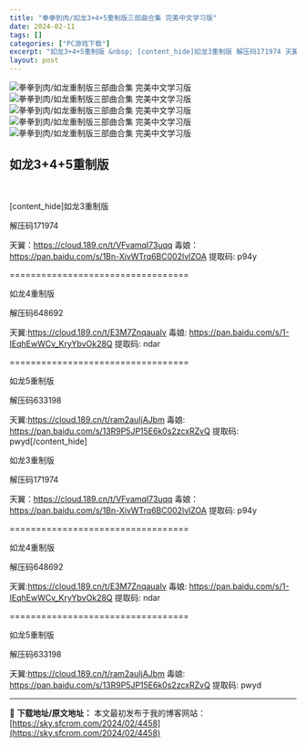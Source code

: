 ```yaml
---
title: "拳拳到肉/如龙3+4+5重制版三部曲合集 完美中文学习版"
date: 2024-02-11
tags: []
categories: ["PC游戏下载"]
excerpt: "如龙3+4+5重制版 &nbsp; [content_hide]如龙3重制版 解压码171974 天翼：https://cloud.189.cn/t/VFvamqI73uqq 毒娘：https://pan.baidu.com/s/1Bn-XivWTrq6BC002lvlZOA 提取码: p94y =&hellip;"
layout: post
---
```


<img src="https://img.piclabo.xyz/upload/art_editor/20210212-1/52d864c316968c670bbca291692f9e59.jpg" alt="拳拳到肉/如龙重制版三部曲合集 完美中文学习版" />

<img src="https://img.piclabo.xyz/upload/art_editor/20210212-1/86b4b2ea02c8e9f46ef1fbc446baa543.jpg" alt="拳拳到肉/如龙重制版三部曲合集 完美中文学习版" />

<img src="https://img.piclabo.xyz/upload/art_editor/20210212-1/30ec8d94c6fe6335a20d12ede50cbdab.jpg" alt="拳拳到肉/如龙重制版三部曲合集 完美中文学习版" />

<img src="https://img.piclabo.xyz/upload/art_editor/20210212-1/137c109d0568776b7dddde39586934d1.jpg" alt="拳拳到肉/如龙重制版三部曲合集 完美中文学习版" />

<img src="https://img.piclabo.xyz/upload/art_editor/20210212-1/8a634a19c7095caf1756e5be7a17a488.jpg" alt="拳拳到肉/如龙重制版三部曲合集 完美中文学习版" />
<h2><strong>如龙3+4+5重制版</strong></h2>
&nbsp;

[content_hide]如龙3重制版

解压码171974

天翼：https://cloud.189.cn/t/VFvamqI73uqq
毒娘：https://pan.baidu.com/s/1Bn-XivWTrq6BC002lvlZOA
提取码: p94y

==================================

如龙4重制版

解压码648692

天翼:https://cloud.189.cn/t/E3M7ZnqauaIv
毒娘: https://pan.baidu.com/s/1-IEqhEwWCv_KryYbvOk28Q
提取码: ndar

==================================

如龙5重制版

解压码633198

天翼:https://cloud.189.cn/t/ram2auIjAJbm
毒娘: https://pan.baidu.com/s/13R9P5JP15E6k0s2zcxRZvQ
提取码: pwyd[/content_hide]

<!--wechatfans start-->如龙3重制版

解压码171974

天翼：https://cloud.189.cn/t/VFvamqI73uqq
毒娘：https://pan.baidu.com/s/1Bn-XivWTrq6BC002lvlZOA
提取码: p94y

==================================

如龙4重制版

解压码648692

天翼:https://cloud.189.cn/t/E3M7ZnqauaIv
毒娘: https://pan.baidu.com/s/1-IEqhEwWCv_KryYbvOk28Q
提取码: ndar

==================================

如龙5重制版

解压码633198

天翼:https://cloud.189.cn/t/ram2auIjAJbm
毒娘: https://pan.baidu.com/s/13R9P5JP15E6k0s2zcxRZvQ
提取码: pwyd<!--wechatfans end-->

---
📖 **下载地址/原文地址：** 本文最初发布于我的博客网站：[https://sky.sfcrom.com/2024/02/4458](https://sky.sfcrom.com/2024/02/4458)
